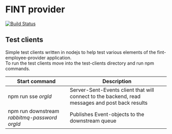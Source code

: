 # FINT provider

[![Build Status](https://travis-ci.org/FINTprosjektet/fint-employee-provider.svg?branch=master)](https://travis-ci.org/FINTprosjektet/fint-employee-provider)

## Test clients

Simple test clients written in nodejs to help test various elements of the fint-employee-provider application.  
To run the test clients move into the test-clients directory and run npm commands.

| Start command | Description |
|---------------|-------------|
| npm run sse *orgId* | Server-Sent-Events client that will connect to the backend, read messages and post back results |
| npm run downstream *rabbitmq-password* *orgId* | Publishes Event-objects to the downstream queue |